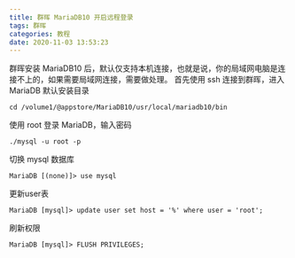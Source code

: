 ```yaml
---
title: 群晖 MariaDB10 开启远程登录
tags: 群晖
categories: 教程
date: 2020-11-03 13:53:23
---
```


群晖安装 MariaDB10 后，默认仅支持本机连接，也就是说，你的局域网电脑是连接不上的，如果需要局域网连接，需要做处理。
首先使用 ssh 连接到群晖，进入 MariaDB 默认安装目录
```
cd /volume1/@appstore/MariaDB10/usr/local/mariadb10/bin
```
使用 root 登录 MariaDB，输入密码
```
./mysql -u root -p
```
切换 mysql 数据库
```
MariaDB [(none)]> use mysql
```
更新user表
```
MariaDB [mysql]> update user set host = '%' where user = 'root';
```
刷新权限
```
MariaDB [mysql]> FLUSH PRIVILEGES;
```